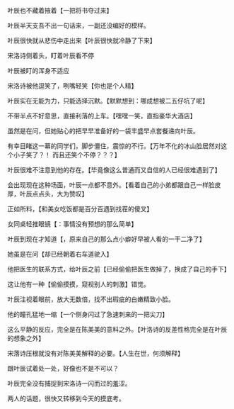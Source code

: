 叶辰也不藏着掖着【一把将书夺过来】

叶辰半天支吾不出一句话来，一副还没编好的模样。

叶辰很快就从悲伤中走出来【叶辰很快就冷静了下来】

宋洛诗侧着头，盯着叶辰看不停

叶辰被盯的浑身不适应

宋洛诗被他逗笑了，咧嘴轻笑【你也是个人精】

叶辰实在无能为力，只能选择沉默。【默默想到：哪成想被二五仔坑了呢】

不带半点不好意思，直接利落的上车。【嘿嘿一笑，直指豪华大酒店】

虽然是在问，但她贴心的把早早准备好的一袋丰盛早点套餐递向叶辰。

有幸目睹这一幕的同学们，脚步僵住，震惊的不行。【万年不化的冰山脸居然对这个小子笑了？！ 而且还笑个不停？？？】

叶辰很难不注意到他的存在。【毕竟像这么普通而又自信的人已经很难遇到了】

会出现现在这种场面，叶辰一点都不意外。【看着自己的小弟都跟自己一样脸皮厚，叶辰点点头，大为赞叹】

正如所料，【和美女吃饭都是百分百遇到找茬的傻叉】

女同桌轻推眼镜【：事情没有预想的那么简单】

叶辰到现在才知道【，原来自己的那么点小癖好早被人看的一干二净了】

她虽是在问【却已经朝着右车道驶入】

他把医生的联系方式，给叶辰之前【已经偷偷把医生做掉了，换成了自己的手下】

这让他有一种【偷偷摸摸，窥视别人的刺激】错觉。

叶辰注视着眼前，放大无数倍，找不出瑕疵的白嫩精致小脸。

他的瞳孔猛地一缩【一个侧身闪过了急速刺来的一把尖刀】

这么平静的反应，完全是在陈美美的意料之外。【叶洛诗的反差性格完全是在叶辰的想象之外】

宋落诗压根就没有对陈美美解释的必要。【人生在世，何须解释】

跟叶辰试着处一处，好像也不是不可以？

叶辰完全没有捕捉到宋洛诗一闪而过的羞涩。

两人的话题，很快又转移到今天的摸底考。
